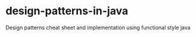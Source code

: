 # design-patterns-in-java

Design patterns cheat sheet and implementation using functional style java
